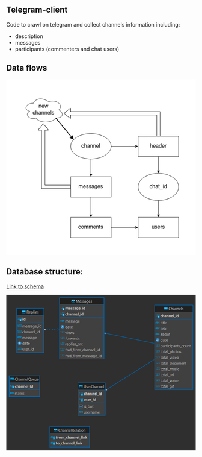 ## Telegram-client

Code to crawl on telegram and collect channels information including:
- description  
- messages
- participants (commenters and chat users)

## Data flows

![flows](doc/images/Client_data_flows.drawio.png)


## Database structure:  
[Link to schema](https://app.quickdatabasediagrams.com/#/d/IZC3P0)

![db](doc/images/db_structure.png)